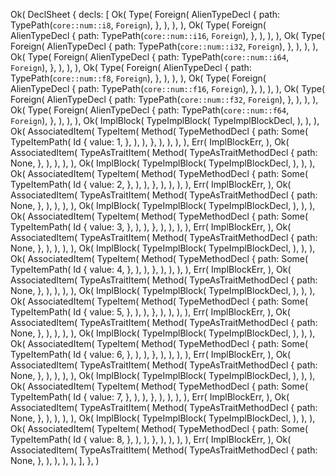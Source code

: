 Ok(
    DeclSheet {
        decls: [
            Ok(
                Type(
                    Foreign(
                        AlienTypeDecl {
                            path: TypePath(`core::num::i8`, `Foreign`),
                        },
                    ),
                ),
            ),
            Ok(
                Type(
                    Foreign(
                        AlienTypeDecl {
                            path: TypePath(`core::num::i16`, `Foreign`),
                        },
                    ),
                ),
            ),
            Ok(
                Type(
                    Foreign(
                        AlienTypeDecl {
                            path: TypePath(`core::num::i32`, `Foreign`),
                        },
                    ),
                ),
            ),
            Ok(
                Type(
                    Foreign(
                        AlienTypeDecl {
                            path: TypePath(`core::num::i64`, `Foreign`),
                        },
                    ),
                ),
            ),
            Ok(
                Type(
                    Foreign(
                        AlienTypeDecl {
                            path: TypePath(`core::num::f8`, `Foreign`),
                        },
                    ),
                ),
            ),
            Ok(
                Type(
                    Foreign(
                        AlienTypeDecl {
                            path: TypePath(`core::num::f16`, `Foreign`),
                        },
                    ),
                ),
            ),
            Ok(
                Type(
                    Foreign(
                        AlienTypeDecl {
                            path: TypePath(`core::num::f32`, `Foreign`),
                        },
                    ),
                ),
            ),
            Ok(
                Type(
                    Foreign(
                        AlienTypeDecl {
                            path: TypePath(`core::num::f64`, `Foreign`),
                        },
                    ),
                ),
            ),
            Ok(
                ImplBlock(
                    TypeImplBlock(
                        TypeImplBlockDecl,
                    ),
                ),
            ),
            Ok(
                AssociatedItem(
                    TypeItem(
                        Method(
                            TypeMethodDecl {
                                path: Some(
                                    TypeItemPath(
                                        Id {
                                            value: 1,
                                        },
                                    ),
                                ),
                            },
                        ),
                    ),
                ),
            ),
            Err(
                ImplBlockErr,
            ),
            Ok(
                AssociatedItem(
                    TypeAsTraitItem(
                        Method(
                            TypeAsTraitMethodDecl {
                                path: None,
                            },
                        ),
                    ),
                ),
            ),
            Ok(
                ImplBlock(
                    TypeImplBlock(
                        TypeImplBlockDecl,
                    ),
                ),
            ),
            Ok(
                AssociatedItem(
                    TypeItem(
                        Method(
                            TypeMethodDecl {
                                path: Some(
                                    TypeItemPath(
                                        Id {
                                            value: 2,
                                        },
                                    ),
                                ),
                            },
                        ),
                    ),
                ),
            ),
            Err(
                ImplBlockErr,
            ),
            Ok(
                AssociatedItem(
                    TypeAsTraitItem(
                        Method(
                            TypeAsTraitMethodDecl {
                                path: None,
                            },
                        ),
                    ),
                ),
            ),
            Ok(
                ImplBlock(
                    TypeImplBlock(
                        TypeImplBlockDecl,
                    ),
                ),
            ),
            Ok(
                AssociatedItem(
                    TypeItem(
                        Method(
                            TypeMethodDecl {
                                path: Some(
                                    TypeItemPath(
                                        Id {
                                            value: 3,
                                        },
                                    ),
                                ),
                            },
                        ),
                    ),
                ),
            ),
            Err(
                ImplBlockErr,
            ),
            Ok(
                AssociatedItem(
                    TypeAsTraitItem(
                        Method(
                            TypeAsTraitMethodDecl {
                                path: None,
                            },
                        ),
                    ),
                ),
            ),
            Ok(
                ImplBlock(
                    TypeImplBlock(
                        TypeImplBlockDecl,
                    ),
                ),
            ),
            Ok(
                AssociatedItem(
                    TypeItem(
                        Method(
                            TypeMethodDecl {
                                path: Some(
                                    TypeItemPath(
                                        Id {
                                            value: 4,
                                        },
                                    ),
                                ),
                            },
                        ),
                    ),
                ),
            ),
            Err(
                ImplBlockErr,
            ),
            Ok(
                AssociatedItem(
                    TypeAsTraitItem(
                        Method(
                            TypeAsTraitMethodDecl {
                                path: None,
                            },
                        ),
                    ),
                ),
            ),
            Ok(
                ImplBlock(
                    TypeImplBlock(
                        TypeImplBlockDecl,
                    ),
                ),
            ),
            Ok(
                AssociatedItem(
                    TypeItem(
                        Method(
                            TypeMethodDecl {
                                path: Some(
                                    TypeItemPath(
                                        Id {
                                            value: 5,
                                        },
                                    ),
                                ),
                            },
                        ),
                    ),
                ),
            ),
            Err(
                ImplBlockErr,
            ),
            Ok(
                AssociatedItem(
                    TypeAsTraitItem(
                        Method(
                            TypeAsTraitMethodDecl {
                                path: None,
                            },
                        ),
                    ),
                ),
            ),
            Ok(
                ImplBlock(
                    TypeImplBlock(
                        TypeImplBlockDecl,
                    ),
                ),
            ),
            Ok(
                AssociatedItem(
                    TypeItem(
                        Method(
                            TypeMethodDecl {
                                path: Some(
                                    TypeItemPath(
                                        Id {
                                            value: 6,
                                        },
                                    ),
                                ),
                            },
                        ),
                    ),
                ),
            ),
            Err(
                ImplBlockErr,
            ),
            Ok(
                AssociatedItem(
                    TypeAsTraitItem(
                        Method(
                            TypeAsTraitMethodDecl {
                                path: None,
                            },
                        ),
                    ),
                ),
            ),
            Ok(
                ImplBlock(
                    TypeImplBlock(
                        TypeImplBlockDecl,
                    ),
                ),
            ),
            Ok(
                AssociatedItem(
                    TypeItem(
                        Method(
                            TypeMethodDecl {
                                path: Some(
                                    TypeItemPath(
                                        Id {
                                            value: 7,
                                        },
                                    ),
                                ),
                            },
                        ),
                    ),
                ),
            ),
            Err(
                ImplBlockErr,
            ),
            Ok(
                AssociatedItem(
                    TypeAsTraitItem(
                        Method(
                            TypeAsTraitMethodDecl {
                                path: None,
                            },
                        ),
                    ),
                ),
            ),
            Ok(
                ImplBlock(
                    TypeImplBlock(
                        TypeImplBlockDecl,
                    ),
                ),
            ),
            Ok(
                AssociatedItem(
                    TypeItem(
                        Method(
                            TypeMethodDecl {
                                path: Some(
                                    TypeItemPath(
                                        Id {
                                            value: 8,
                                        },
                                    ),
                                ),
                            },
                        ),
                    ),
                ),
            ),
            Err(
                ImplBlockErr,
            ),
            Ok(
                AssociatedItem(
                    TypeAsTraitItem(
                        Method(
                            TypeAsTraitMethodDecl {
                                path: None,
                            },
                        ),
                    ),
                ),
            ),
        ],
    },
)
